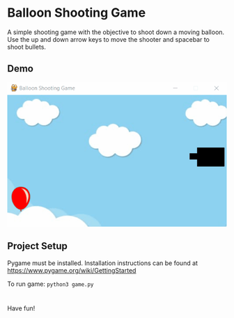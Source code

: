 # Balloon Shooting Game
A simple shooting game with the objective to shoot down a moving balloon. <br>
Use the up and down arrow keys to move the shooter and spacebar to shoot bullets.
## Demo
![game demo](https://github.com/eemanc/balloon_shooting_game/blob/main/game_demo.gif)
## Project Setup
Pygame must be installed. Installation instructions can be found at https://www.pygame.org/wiki/GettingStarted

To run game: `python3 game.py`
#
Have fun!
